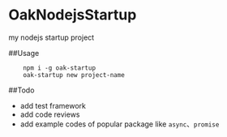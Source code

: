 OakNodejsStartup
================

my nodejs startup project

##Usage

```
    npm i -g oak-startup
    oak-startup new project-name
```
##Todo

* add test framework
* add code reviews
* add example codes of popular package like `async`、`promise`



